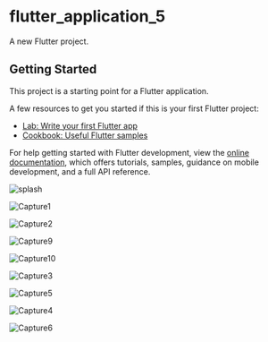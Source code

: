 # flutter_application_5

A new Flutter project.

## Getting Started

This project is a starting point for a Flutter application.

A few resources to get you started if this is your first Flutter project:

- [Lab: Write your first Flutter app](https://docs.flutter.dev/get-started/codelab)
- [Cookbook: Useful Flutter samples](https://docs.flutter.dev/cookbook)

For help getting started with Flutter development, view the
[online documentation](https://docs.flutter.dev/), which offers tutorials,
samples, guidance on mobile development, and a full API reference.


![splash](https://user-images.githubusercontent.com/103077613/221817929-cb66f65d-8f30-4884-b30e-8f8385c1b367.PNG)

![Capture1](https://user-images.githubusercontent.com/103077613/221820357-75f65656-5f2f-434d-810b-c526c2de0ac7.PNG)

![Capture2](https://user-images.githubusercontent.com/103077613/221823293-7294421d-62c3-4109-a4d2-7b00b0dda6cf.PNG)

![Capture9](https://user-images.githubusercontent.com/103077613/221823454-f831bee1-98aa-4726-bd68-c11d5b69874c.PNG)

![Capture10](https://user-images.githubusercontent.com/103077613/221824032-0639212e-ba0c-4f8b-8e2f-9487a27fdfe3.PNG)

![Capture3](https://user-images.githubusercontent.com/103077613/221824203-e91f39f2-b290-4a2d-b9e6-6383e320517b.PNG)

![Capture5](https://user-images.githubusercontent.com/103077613/221824667-8887935d-0bb7-48ec-a075-179b22a19973.PNG)


![Capture4](https://user-images.githubusercontent.com/103077613/221824483-46ed6ba2-3d57-4b2d-a04f-60b5937946e6.PNG)

![Capture6](https://user-images.githubusercontent.com/103077613/221824970-fc950f4b-780b-424d-a655-37f3530c40bb.PNG)





